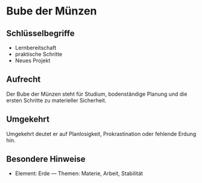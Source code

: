 # Bube der Münzen

## Schlüsselbegriffe
- Lernbereitschaft
- praktische Schritte
- Neues Projekt

## Aufrecht
Der Bube der Münzen steht für Studium, bodenständige Planung und die ersten Schritte zu materieller Sicherheit.

## Umgekehrt
Umgekehrt deutet er auf Planlosigkeit, Prokrastination oder fehlende Erdung hin.

## Besondere Hinweise
- Element: Erde — Themen: Materie, Arbeit, Stabilität
